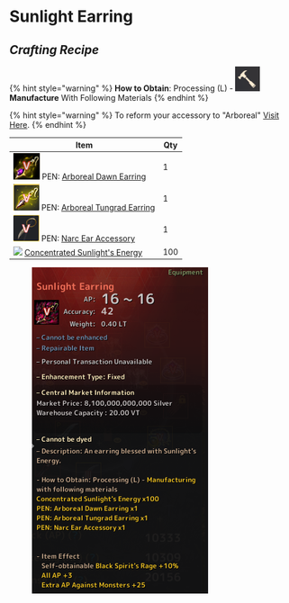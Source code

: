 # Sunlight Earring

## _Crafting Recipe_

{% hint style="warning" %}
**How to Obtain**: Processing (L) - <img src="../../../.gitbook/assets/QQ截图20221109033029.png" alt="" data-size="line"> **Manufacture** With Following Materials
{% endhint %}

{% hint style="warning" %}
To reform your accessory to "Arboreal" [Visit Here](../../custom-tools-recipes/accessory-reform-item.md).
{% endhint %}

| Item                                                                                                                              | Qty |
| --------------------------------------------------------------------------------------------------------------------------------- | --- |
| ![](../../../.gitbook/assets/QQ截图20221109043915.png) PEN: [Arboreal Dawn Earring](https://bdocodex.com/us/item/11872/#5)          | 1   |
| ![](../../../.gitbook/assets/图片11.png) PEN: [Arboreal Tungrad Earring](https://bdocodex.com/us/item/550904/#5)                    | 1   |
| ![](../../../.gitbook/assets/图片13.png) PEN: [Narc Ear Accessory](https://bdocodex.com/us/item/550802/#5)                          | 1   |
| ![](../../../.gitbook/assets/CONC\_SUNLIGHT\_ENERGY\_copy.png) [Concentrated Sunlight's Energy](concentrated-sunlights-energy.md) | 100 |

<figure><img src="../../../.gitbook/assets/image (10).png" alt=""><figcaption></figcaption></figure>

